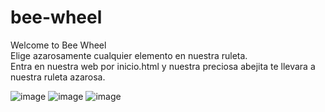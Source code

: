 # bee-wheel
Welcome to Bee Wheel </br>
Elige azarosamente cualquier elemento en nuestra ruleta.</br>
Entra en  nuestra web por inicio.html y nuestra preciosa abejita te llevara a nuestra ruleta azarosa.

![image](https://user-images.githubusercontent.com/117833691/209313948-40c5e694-1762-4e30-a3de-901592839cd8.png)
![image](https://user-images.githubusercontent.com/117833691/209314208-fd9c7e5f-ec19-41bf-9acc-aaa2501845c5.png)
![image](https://user-images.githubusercontent.com/117833691/209314567-cf49e9f1-c04e-4384-ae5a-3a58704141f4.png)
